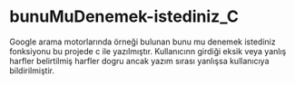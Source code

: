 # bunuMuDenemek-istediniz_C
Google arama motorlarında örneği bulunan bunu mu denemek istediniz fonksiyonu bu projede c ile yazılmıştır. 
Kullanıcınn girdiği eksik veya yanlış harfler belirtilmiş harfler dogru ancak yazım sırası yanlışsa kullanıcıya bildirilmiştir.
